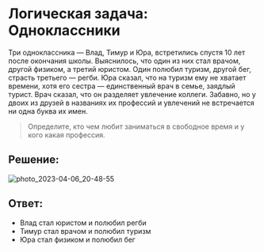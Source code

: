 # Логическая задача: Одноклассники
Три одноклассника — Влад, Тимур и Юра, встретились спустя 10 лет после окончания школы. 
Выяснилось, что один из них стал врачом, другой физиком, а третий юристом. Один полюбил туризм, другой бег, страсть третьего — регби.
Юра сказал, что на туризм ему не хватает времени, хотя его сестра — единственный врач в семье, заядлый турист. Врач сказал, что он разделяет увлечение коллеги. 
Забавно, но у двоих из друзей в названиях их профессий и увлечений не встречается ни одна буква их имен. 
> Определите, кто чем любит заниматься в свободное время и у кого какая профессия.

## Решение:
![photo_2023-04-06_20-48-55](https://user-images.githubusercontent.com/105723411/230456795-bf0918ef-0e4b-4c38-8dc8-76c6a4077699.jpg)

## Ответ:
- Влад стал юристом и полюбил регби
- Тимур стал врачом и полюбил туризм
- Юра стал физиком и полюбил бег
